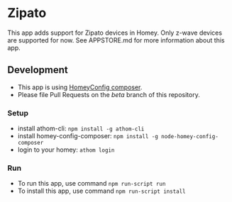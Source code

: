 # Zipato
This app adds support for Zipato devices in Homey. Only z-wave devices are supported for now.
See APPSTORE.md for more information about this app.

## Development
- This app is using [HomeyConfig composer](https://www.npmjs.com/package/node-homey-config-composer).   
- Please file Pull Requests on the *beta* branch of this repository.

### Setup
- install athom-cli: `npm install -g athom-cli`
- install homey-config-composer: `npm install -g node-homey-config-composer`
- login to your homey: `athom login`

### Run
- To run this app, use command `npm run-script run`
- To install this app, use command `npm run-script install`